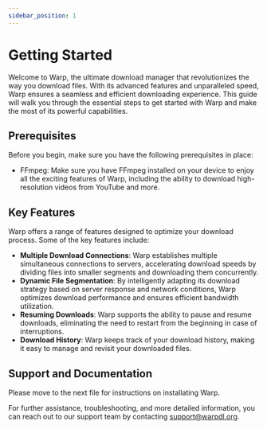 ```yaml
---
sidebar_position: 1
---
```


# Getting Started

Welcome to Warp, the ultimate download manager that revolutionizes the way you download files. With its advanced features and unparalleled speed, Warp ensures a seamless and efficient downloading experience. This guide will walk you through the essential steps to get started with Warp and make the most of its powerful capabilities.

## Prerequisites

Before you begin, make sure you have the following prerequisites in place:

- FFmpeg: Make sure you have FFmpeg installed on your device to enjoy all the exciting features of Warp, including the ability to download high-resolution videos from YouTube and more.

<!-- 
## Installation

To install Warp, follow the instructions below:

1. Visit the official Warp website at [www.warpdl.org](https://www.warpdl.org).
2. Navigate to the "Downloads" section and select the appropriate version for your operating system.
3. Download the installation package and save it to your preferred location.
4. Run the installer and follow the on-screen prompts to complete the installation process. -->

## Key Features

Warp offers a range of features designed to optimize your download process. Some of the key features include:

- **Multiple Download Connections**: Warp establishes multiple simultaneous connections to servers, accelerating download speeds by dividing files into smaller segments and downloading them concurrently.
- **Dynamic File Segmentation**: By intelligently adapting its download strategy based on server response and network conditions, Warp optimizes download performance and ensures efficient bandwidth utilization.
- **Resuming Downloads**: Warp supports the ability to pause and resume downloads, eliminating the need to restart from the beginning in case of interruptions.
- **Download History**: Warp keeps track of your download history, making it easy to manage and revisit your downloaded files.

## Support and Documentation
Please move to the next file for instructions on installating Warp.

For further assistance, troubleshooting, and more detailed information, you can reach out to our support team by contacting support@warpdl.org.

